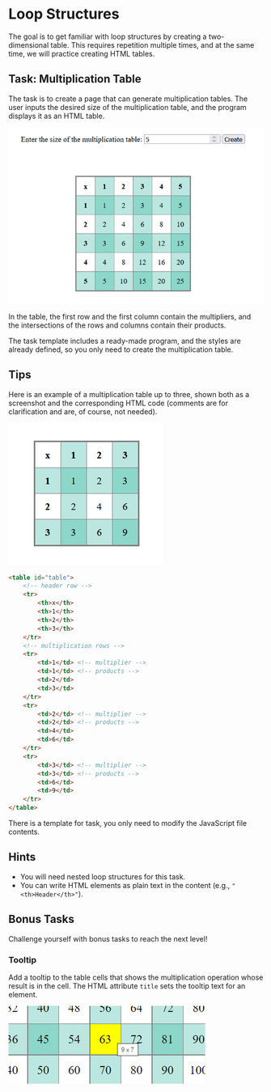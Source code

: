 # Loop Structures

The goal is to get familiar with loop structures by creating a two-dimensional table. This requires repetition multiple times, and at the same time, we will practice creating HTML tables.

## Task: Multiplication Table

The task is to create a page that can generate multiplication tables. The user inputs the desired size of the multiplication table, and the program displays it as an HTML table.

![](media/nayttokuva.png)

In the table, the first row and the first column contain the multipliers, and the intersections of the rows and columns contain their products.

The task template includes a ready-made program, and the styles are already defined, so you only need to create the multiplication table.

## Tips

Here is an example of a multiplication table up to three, shown both as a screenshot and the corresponding HTML code (comments are for clarification and are, of course, not needed).

![](media/kolmen_kertotaulu.png)

```html
<table id="table">
    <!-- header row -->
    <tr>
        <th>x</th>
        <th>1</th>
        <th>2</th>
        <th>3</th>
    </tr>
    <!-- multiplication rows -->
    <tr>
        <td>1</td> <!-- multiplier -->
        <td>1</td> <!-- products -->
        <td>2</td>
        <td>3</td>
    </tr>
    <tr>
        <td>2</td> <!-- multiplier -->
        <td>2</td> <!-- products -->
        <td>4</td>
        <td>6</td>
    </tr>
    <tr>
        <td>3</td> <!-- multiplier -->
        <td>3</td> <!-- products -->
        <td>6</td>
        <td>9</td>
    </tr>
</table>
```

There is a template for task, you only need to modify the JavaScript file contents. 

## Hints

- You will need nested loop structures for this task.
- You can write HTML elements as plain text in the content (e.g., `"<th>Header</th>"`).

## Bonus Tasks

Challenge yourself with bonus tasks to reach the next level!

### Tooltip

Add a tooltip to the table cells that shows the multiplication operation whose result is in the cell. The HTML attribute `title` sets the tooltip text for an element.

![](media/tooltip.png)


